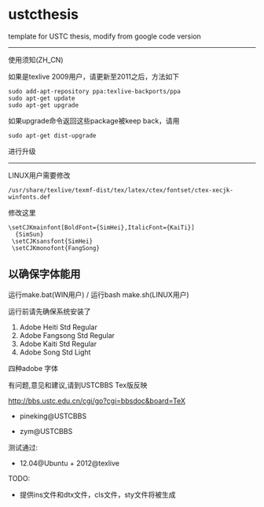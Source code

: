 ustcthesis
==========

template for USTC thesis, modify from google code version

---

使用须知(ZH_CN)

如果是texlive 2009用户，请更新至2011之后，方法如下
```
sudo add-apt-repository ppa:texlive-backports/ppa
sudo apt-get update
sudo apt-get upgrade
```
如果upgrade命令返回这些package被keep back，请用
```
sudo apt-get dist-upgrade
```
进行升级

---
LINUX用户需要修改
```
/usr/share/texlive/texmf-dist/tex/latex/ctex/fontset/ctex-xecjk-winfonts.def
```
修改这里

```
\setCJKmainfont[BoldFont={SimHei},ItalicFont={KaiTi}]  
  {SimSun}  
 \setCJKsansfont{SimHei}  
 \setCJKmonofont{FangSong}  
```
以确保字体能用
---

运行make.bat(WIN用户) / 运行bash make.sh(LINUX用户)

运行前请先确保系统安装了

1. Adobe Heiti Std Regular
2. Adobe Fangsong Std Regular
3. Adobe Kaiti Std Regular
4. Adobe Song Std Light

四种adobe 字体

有问题,意见和建议,请到USTCBBS Tex版反映

http://bbs.ustc.edu.cn/cgi/go?cgi=bbsdoc&board=TeX

- pineking@USTCBBS

- zym@USTCBBS

测试通过:
- 12.04@Ubuntu + 2012@texlive


TODO:
- 提供ins文件和dtx文件，cls文件，sty文件将被生成

